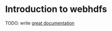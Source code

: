 # Introduction to webhdfs

TODO: write [great documentation](http://jacobian.org/writing/what-to-write/)
